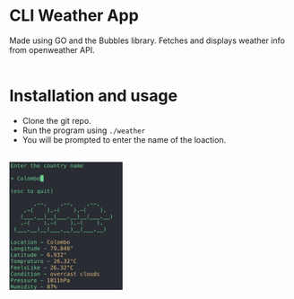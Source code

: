 # CLI Weather App
Made using GO and the Bubbles library. Fetches and displays weather info from openweather API. 
<br>
<br>
# Installation and usage
- Clone the git repo. <br>
- Run the program using ```./weather```
- You will be prompted to enter the name of the loaction.
<br>
<img src="https://github.com/ThisalDilmeth/CLI_weather_app/blob/main/Weather%20app%20UI.png" style="width:40%;"/>
